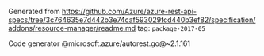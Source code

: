 Generated from https://github.com/Azure/azure-rest-api-specs/tree/3c764635e7d442b3e74caf593029fcd440b3ef82/specification/addons/resource-manager/readme.md tag: `package-2017-05`

Code generator @microsoft.azure/autorest.go@~2.1.161

